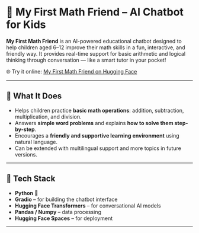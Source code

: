# 🤖 My First Math Friend – AI Chatbot for Kids

**My First Math Friend** is an AI-powered educational chatbot designed to help children aged 6–12 improve their math skills in a fun, interactive, and friendly way. It provides real-time support for basic arithmetic and logical thinking through conversation — like a smart tutor in your pocket!

🌐 Try it online: [My First Math Friend on Hugging Face](https://huggingface.co/spaces/NSamson1/MyFirstMathFriend)

---

## 🎯 What It Does

- Helps children practice **basic math operations**: addition, subtraction, multiplication, and division.
- Answers **simple word problems** and explains **how to solve them step-by-step**.
- Encourages a **friendly and supportive learning environment** using natural language.
- Can be extended with multilingual support and more topics in future versions.

---

## 🧠 Tech Stack

- **Python** 🐍
- **Gradio** – for building the chatbot interface
- **Hugging Face Transformers** – for conversational AI models
- **Pandas / Numpy** – data processing
- **Hugging Face Spaces** – for deployment

---

